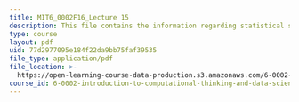 ```yaml
---
title: MIT6_0002F16_Lecture 15
description: This file contains the information regarding statistical sins and wrap up.
type: course
layout: pdf
uid: 77d2977095e184f22da9bb75faf39535
file_type: application/pdf
file_location: >-
  https://open-learning-course-data-production.s3.amazonaws.com/6-0002-introduction-to-computational-thinking-and-data-science-fall-2016/77d2977095e184f22da9bb75faf39535_MIT6_0002F16_lec15.pdf
course_id: 6-0002-introduction-to-computational-thinking-and-data-science-fall-2016
---
```

